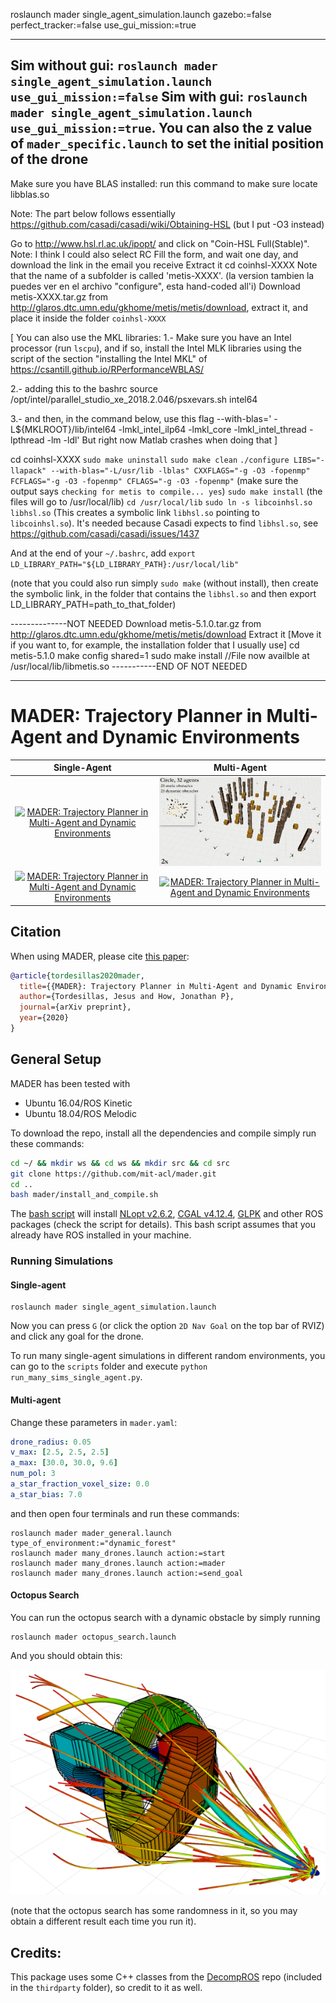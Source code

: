 roslaunch mader single_agent_simulation.launch gazebo:=false perfect_tracker:=false use_gui_mission:=true

----
Sim without gui: `roslaunch mader single_agent_simulation.launch use_gui_mission:=false`
Sim with gui: `roslaunch mader single_agent_simulation.launch use_gui_mission:=true`. You can also the z value of `mader_specific.launch` to set the initial position of the drone
----

Make sure you have BLAS installed: run this command to make sure
	locate libblas.so


Note: The part below follows essentially https://github.com/casadi/casadi/wiki/Obtaining-HSL
(but I put -O3 instead)

Go to http://www.hsl.rl.ac.uk/ipopt/ and click on "Coin-HSL Full(Stable)". Note: I think I could also select RC
Fill the form, and wait one day, and download the link in the email you receive
Extract it
cd coinhsl-XXXX
Note that the name of a subfolder is called 'metis-XXXX'. 
(la version tambien la puedes ver en el archivo "configure", esta hand-coded all'i)
Download metis-XXXX.tar.gz from http://glaros.dtc.umn.edu/gkhome/metis/metis/download, extract it, and place it inside the folder `coinhsl-XXXX`

[
You can also use the MKL libraries:
1.- Make sure you have an Intel processor (run `lscpu`), and if so, install the Intel MLK libraries using the script of the section "installing the Intel MKL" of https://csantill.github.io/RPerformanceWBLAS/

2.- adding this to the bashrc
source /opt/intel/parallel_studio_xe_2018.2.046/psxevars.sh intel64

3.- and then, in the command below, use this flag
--with-blas=' -L${MKLROOT}/lib/intel64 -lmkl_intel_ilp64 -lmkl_core -lmkl_intel_thread -lpthread -lm -ldl'
But right now Matlab crashes when doing that
]

cd coinhsl-XXXX
`sudo make uninstall`
`sudo make clean`
`./configure LIBS="-llapack" --with-blas="-L/usr/lib -lblas" CXXFLAGS="-g -O3 -fopenmp" FCFLAGS="-g -O3 -fopenmp" CFLAGS="-g -O3 -fopenmp"` (make sure the output says `checking for metis to compile... yes`)
`sudo make install` (the files will go to /usr/local/lib)
`cd /usr/local/lib`
`sudo ln -s libcoinhsl.so libhsl.so` (This creates a symbolic link `libhsl.so` pointing to `libcoinhsl.so`). It's needed because Casadi expects to find `libhsl.so`, see https://github.com/casadi/casadi/issues/1437

And at the end of your `~/.bashrc`, add `export LD_LIBRARY_PATH="${LD_LIBRARY_PATH}:/usr/local/lib"`

(note that you could also run simply `sudo make` (without install), then create the symbolic link, in the folder that contains the `libhsl.so` and then export LD_LIBRARY_PATH=path_to_that_folder)


--------------NOT NEEDED
Download metis-5.1.0.tar.gz from http://glaros.dtc.umn.edu/gkhome/metis/metis/download
Extract it
[Move it if you want to, for example, the installation folder that I usually use]
cd metis-5.1.0
make config shared=1
sudo make install  //File now availble at /usr/local/lib/libmetis.so
-----------END OF NOT NEEDED



----

# MADER: Trajectory Planner in Multi-Agent and Dynamic Environments #

Single-Agent               |  Multi-Agent           | 
:-------------------------:|:-------------------------:|
[![MADER: Trajectory Planner in Multi-Agent and Dynamic Environments](./mader/imgs/single_agent1.gif)](https://www.youtube.com/user/AerospaceControlsLab "MADER: Trajectory Planner in Multi-Agent and Dynamic Environments")      |  [![MADER: Trajectory Planner in Multi-Agent and Dynamic Environments](./mader/imgs/circle.gif)](https://www.youtube.com/user/AerospaceControlsLab "MADER: Trajectory Planner in Multi-Agent and Dynamic Environments") |  
[![MADER: Trajectory Planner in Multi-Agent and Dynamic Environments](./mader/imgs/single_agent2.gif)](https://www.youtube.com/user/AerospaceControlsLab "MADER: Trajectory Planner in Multi-Agent and Dynamic Environments")       |  [![MADER: Trajectory Planner in Multi-Agent and Dynamic Environments](./mader/imgs/sphere.gif)](https://www.youtube.com/user/AerospaceControlsLab "MADER: Trajectory Planner in Multi-Agent and Dynamic Environments")    |  

## Citation

When using MADER, please cite [this paper](https://www.google.com/):

```bibtex
@article{tordesillas2020mader,
  title={{MADER}: Trajectory Planner in Multi-Agent and Dynamic Environments},
  author={Tordesillas, Jesus and How, Jonathan P},
  journal={arXiv preprint},
  year={2020}
}
```

## General Setup

MADER has been tested with 
* Ubuntu 16.04/ROS Kinetic
* Ubuntu 18.04/ROS Melodic 

To download the repo, install all the dependencies and compile simply run these commands:

```bash
cd ~/ && mkdir ws && cd ws && mkdir src && cd src
git clone https://github.com/mit-acl/mader.git
cd ..
bash mader/install_and_compile.sh
```

The [bash script](https://github.com/mit-acl/mader/blob/master/install_and_compile.sh) will install [NLopt v2.6.2](https://nlopt.readthedocs.io/en/latest/), [CGAL v4.12.4](https://www.cgal.org/), [GLPK](https://www.gnu.org/software/glpk/) and other ROS packages (check the script for details). This bash script assumes that you already have ROS installed in your machine. 

### Running Simulations

#### Single-agent
```
roslaunch mader single_agent_simulation.launch
```
Now you can press `G` (or click the option `2D Nav Goal` on the top bar of RVIZ) and click any goal for the drone. 

To run many single-agent simulations in different random environments, you can go to the `scripts` folder and execute `python run_many_sims_single_agent.py`.

#### Multi-agent

Change these parameters in `mader.yaml`:

```yaml
drone_radius: 0.05
v_max: [2.5, 2.5, 2.5]     
a_max: [30.0, 30.0, 9.6]  
num_pol: 3
a_star_fraction_voxel_size: 0.0
a_star_bias: 7.0
```

and then open four terminals and run these commands:

```
roslaunch mader mader_general.launch type_of_environment:="dynamic_forest"
roslaunch mader many_drones.launch action:=start
roslaunch mader many_drones.launch action:=mader
roslaunch mader many_drones.launch action:=send_goal
```

#### Octopus Search
You can run the octopus search with a dynamic obstacle by simply running

```
roslaunch mader octopus_search.launch
```
And you should obtain this:

![](./mader/imgs/octopus_search.png) 

(note that the octopus search has some randomness in it, so you may obtain a different result each time you run it).

## Credits:
This package uses some C++ classes from the [DecompROS](https://github.com/sikang/DecompROS) repo (included in the `thirdparty` folder), so credit to it as well. 

